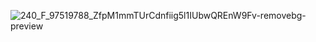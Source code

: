 ![240_F_97519788_ZfpM1mmTUrCdnfiig5l1IUbwQREnW9Fv-removebg-preview](https://github.com/mukesh-32/CompassApp/assets/156600520/5a80a13c-c61d-4e6e-ba1f-b6bb1aaedc91)
